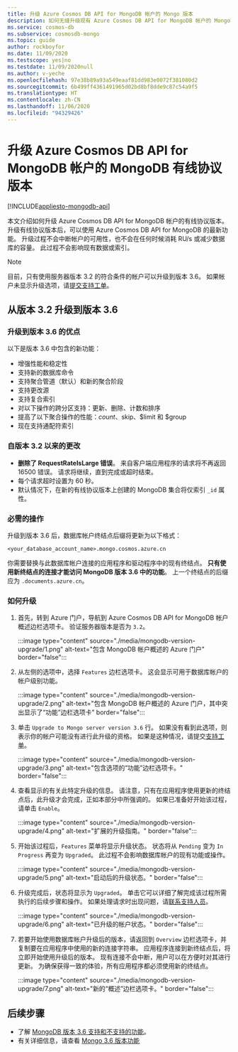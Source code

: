 ```yaml
---
title: 升级 Azure Cosmos DB API for MongoDB 帐户的 Mongo 版本
description: 如何无缝升级现有 Azure Cosmos DB API for MongoDB 帐户的 MongoDB 有线协议版本
ms.service: cosmos-db
ms.subservice: cosmosdb-mongo
ms.topic: guide
author: rockboyfor
ms.date: 11/09/2020
ms.testscope: yes|no
ms.testdate: 11/09/2020null
ms.author: v-yeche
ms.openlocfilehash: 97e38b89a93a549eaaf81dd983e0072f381080d2
ms.sourcegitcommit: 6b499ff4361491965d02bd8bf8dde9c87c54a9f5
ms.translationtype: HT
ms.contentlocale: zh-CN
ms.lasthandoff: 11/06/2020
ms.locfileid: "94329426"
---
```

<!--Pending on PM Review for verification-->
# <a name="upgrade-the-mongodb-wire-protocol-version-of-your-azure-cosmos-dbs-api-for-mongodb-account"></a>升级 Azure Cosmos DB API for MongoDB 帐户的 MongoDB 有线协议版本
[!INCLUDE[appliesto-mongodb-api](includes/appliesto-mongodb-api.md)]

本文介绍如何升级 Azure Cosmos DB API for MongoDB 帐户的有线协议版本。 升级有线协议版本后，可以使用 Azure Cosmos DB API for MongoDB 的最新功能。 升级过程不会中断帐户的可用性，也不会在任何时候消耗 RU/s 或减少数据库的容量。 此过程不会影响现有数据或索引。

>[!Note]
> 目前，只有使用服务器版本 3.2 的符合条件的帐户可以升级到版本 3.6。 如果帐户未显示升级选项，请[提交支持工单](https://support.azure.cn/support/support-azure/)。

## <a name="upgrading-from-version-32-to-36"></a>从版本 3.2 升级到版本 3.6

### <a name="benefits-of-upgrading-to-version-36"></a>升级到版本 3.6 的优点

以下是版本 3.6 中包含的新功能：
- 增强性能和稳定性
- 支持新的数据库命令
- 支持聚合管道（默认）和新的聚合阶段
- 支持更改源
- 支持复合索引
- 对以下操作的跨分区支持：更新、删除、计数和排序
- 提高了以下聚合操作的性能：$count、$skip、$limit 和 $group
- 现在支持通配符索引

### <a name="changes-from-version-32"></a>自版本 3.2 以来的更改

- **删除了 RequestRateIsLarge 错误**。 来自客户端应用程序的请求将不再返回 16500 错误。 请求将继续，直到完成或超时结束。
- 每个请求超时设置为 60 秒。
- 默认情况下，在新的有线协议版本上创建的 MongoDB 集合将仅索引 `_id` 属性。

### <a name="action-required"></a>必需的操作

升级到版本 3.6 后，数据库帐户终结点后缀将更新为以下格式：

```
<your_database_account_name>.mongo.cosmos.azure.cn
```

你需要替换与此数据库帐户连接的应用程序和驱动程序中的现有终结点。 **只有使用新终结点的连接才能访问 MongoDB 版本 3.6 中的功能**。 上一个终结点的后缀应为 `.documents.azure.cn`。

<!--Not Available on This endpoint might have slight differences if your account was created in a Sovereign, Government or Restricted Azure Cloud.-->

### <a name="how-to-upgrade"></a>如何升级

1. 首先，转到 Azure 门户，导航到 Azure Cosmos DB API for MongoDB 帐户概述边栏选项卡。 验证服务器版本是否为 `3.2`。 

    :::image type="content" source="./media/mongodb-version-upgrade/1.png" alt-text="包含 MongoDB 帐户概述的 Azure 门户" border="false":::

2. 从左侧的选项中，选择 `Features` 边栏选项卡。 这会显示可用于数据库帐户的帐户级别功能。

    :::image type="content" source="./media/mongodb-version-upgrade/2.png" alt-text="包含 MongoDB 帐户概述的 Azure 门户，其中突出显示了“功能”边栏选项卡" border="false":::

3. 单击 `Upgrade to Mongo server version 3.6` 行。 如果没有看到此选项，则表示你的帐户可能没有进行此升级的资格。 如果是这种情况，请提交[支持工单](https://support.azure.cn/support/support-azure/)。

    :::image type="content" source="./media/mongodb-version-upgrade/3.png" alt-text="包含选项的“功能”边栏选项卡。" border="false":::

4. 查看显示的有关此特定升级的信息。 请注意，只有在应用程序使用更新的终结点后，此升级才会完成，正如本部分中所强调的。 如果已准备好开始该过程，请单击 `Enable`。

    :::image type="content" source="./media/mongodb-version-upgrade/4.png" alt-text="扩展的升级指南。" border="false":::

5. 开始该过程后，`Features` 菜单将显示升级状态。 状态将从 `Pending` 变为 `In Progress` 再变为 `Upgraded`。 此过程不会影响数据库帐户的现有功能或操作。

    :::image type="content" source="./media/mongodb-version-upgrade/5.png" alt-text="启动后的升级状态。" border="false":::

6. 升级完成后，状态将显示为 `Upgraded`。 单击它可以详细了解完成该过程所需执行的后续步骤和操作。 如果处理请求时出现问题，请[联系支持人员](https://support.azure.cn/support/support-azure/)。

    :::image type="content" source="./media/mongodb-version-upgrade/6.png" alt-text="已升级的帐户状态。" border="false":::

7. 若要开始使用数据库帐户升级后的版本，请返回到 `Overview` 边栏选项卡，并复制要在应用程序中使用的新的连接字符串。 应用程序连接到新终结点后，将立即开始使用升级后的版本。 现有连接不会中断，用户可以在方便时对其进行更新。 为确保获得一致的体验，所有应用程序都必须使用新的终结点。

    :::image type="content" source="./media/mongodb-version-upgrade/7.png" alt-text="新的“概述”边栏选项卡。" border="false":::

## <a name="next-steps"></a>后续步骤

- 了解 [MongoDB 版本 3.6 支持和不支持的功能](mongodb-feature-support-36.md)。
- 有关详细信息，请查看 [Mongo 3.6 版本功能](https://devblogs.microsoft.com/cosmosdb/azure-cosmos-dbs-api-for-mongodb-now-supports-server-version-3-6/)

<!-- Update_Description: new article about mongodb version upgrade -->
<!--NEW.date: 11/09/2020-->